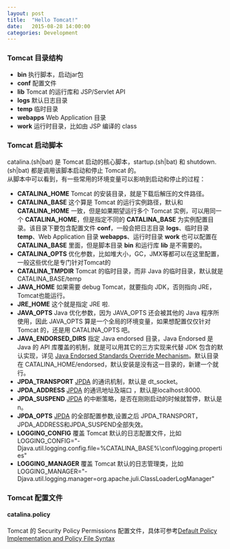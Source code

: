 ```yaml
---
layout: post
title:  "Hello Tomcat!"
date:   2015-08-28 14:00:00
categories: Development
---
```


### Tomcat 目录结构
- **bin** 执行脚本，启动jar包
- **conf** 配置文件
- **lib** Tomcat 的运行库和 JSP/Servlet API
- **logs** 默认日志目录
- **temp** 临时目录
- **webapps** Web Application 目录
- **work** 运行时目录，比如由 JSP 编译的 class

### Tomcat 启动脚本
catalina.(sh|bat) 是 Tomcat 启动的核心脚本，startup.(sh|bat) 和 shutdown.(sh|bat) 都是调用该脚本启动和停止 Tomcat 的。  
从脚本中可以看到，有一些常用的环境变量可以影响到启动和停止的过程：  

- **CATALINA_HOME** Tomcat 的安装目录，就是下载后解压的文件路径。
- **CATALINA_BASE** 这个算是 Tomcat 的运行实例路径，默认和 **CATALINA_HOME** 一致，但是如果期望运行多个 Tomcat 实例，可以用同一个 **CATALINA_HOME**，但是指定不同的 **CATALINA_BASE** 为实例配置目录。该目录下要包含配置文件 **conf**，一般会把日志目录 **logs**、临时目录 **temp**、Web Application 目录 **webapps**、运行时目录 **work** 也可以配置在 **CATALINA_BASE** 里面，但是脚本目录 **bin** 和运行库 **lib** 是不需要的。
- **CATALINA_OPTS** 优化参数，比如堆大小，GC，JMX等都可以在这里配置，一般这些优化是专门针对Tomcat的
- **CATALINA_TMPDIR** Tomcat 的临时目录，而非 Java 的临时目录，默认就是 CATALINA_BASE/temp
- **JAVA_HOME** 如果需要 debug Tomcat，就要指向 JDK，否则指向 JRE，Tomcat也能运行。
- **JRE_HOME** 这个就是指定 JRE 啦.
- **JAVA_OPTS** Java 优化参数，因为 JAVA\_OPTS 还会被其他的 Java 程序所使用，因此 JAVA_OPTS 算是一个全局的环境变量，如果想配置仅仅针对 Tomcat 的，还是用 CATALINA\_OPTS 吧。
- **JAVA\_ENDORSED\_DIRS** 指定 Java endorsed 目录，Java Endorsed 是 Java 的 API 库覆盖的机制，就是可以用其它的三方实现来代替 JDK 包含的默认实现，详见 [Java Endorsed Standards Override Mechanism](http://docs.oracle.com/javase/7/docs/technotes/guides/standards/)。默认目录在 CATALINA\_HOME/endorsed，默认安装是没有这一目录的，新建一个就行。
- **JPDA_TRANSPORT** [JPDA](https://docs.oracle.com/javase/8/docs/technotes/guides/jpda/) 的通讯机制，默认是 dt\_socket。
- **JPDA_ADDRESS** [JPDA](https://docs.oracle.com/javase/8/docs/technotes/guides/jpda/) 的通讯地址及端口 ，默认是localhost:8000.
- **JPDA_SUSPEND** [JPDA](https://docs.oracle.com/javase/8/docs/technotes/guides/jpda/) 的中断策略，是否在刚刚启动的时候就暂停，默认是 n。
- **JPDA_OPTS** [JPDA](https://docs.oracle.com/javase/8/docs/technotes/guides/jpda/) 的全部配置参数,设置之后  JPDA\_TRANSPORT，JPDA\_ADDRESS和JPDA\_SUSPEND全部失效。
- **LOGGING_CONFIG** 覆盖 Tomcat 默认的日志配置文件，比如 LOGGING\_CONFIG="-Djava.util.logging.config.file=%CATALINA\_BASE%\conf\logging.properties"
- **LOGGING_MANAGER** 覆盖 Tomcat 默认的日志管理类，比如 LOGGING\_MANAGER="-Djava.util.logging.manager=org.apache.juli.ClassLoaderLogManager"

### Tomcat 配置文件
#### catalina.policy
Tomcat 的 Security Policy Permissions 配置文件，具体可参考[Default Policy Implementation and Policy File Syntax](http://docs.oracle.com/javase/8/docs/technotes/guides/security/PolicyFiles.html)
